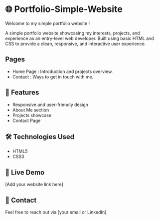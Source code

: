 # 🌐 Portfolio-Simple-Website

Welcome to my simple portfolio website !

A simple portfolio website showcasing my interests, projects, and experience as an entry-level web developer. Built using basic HTML and CSS to provide a clean, responsive, and interactive user experience.

## Pages
- Home Page : Introduction and projects overview.
- Contact : Ways to get in touch with me.
  
## 🚀 Features  
- Responsive and user-friendly design  
- About Me section  
- Projects showcase  
- Contact Page  

## 🛠️ Technologies Used  
- HTML5  
- CSS3  

## 📌 Live Demo  
[Add your website link here]  

## 📩 Contact  
Feel free to reach out via [your email or LinkedIn].  
